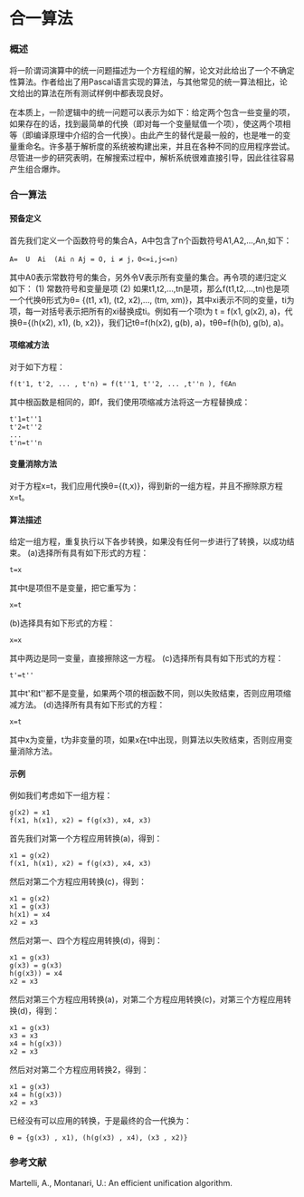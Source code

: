 # 合一算法
### 概述
将一阶谓词演算中的统一问题描述为一个方程组的解，论文对此给出了一个不确定性算法。作者给出了用Pascal语言实现的算法，与其他常见的统一算法相比，论文给出的算法在所有测试样例中都表现良好。

在本质上，一阶逻辑中的统一问题可以表示为如下：给定两个包含一些变量的项，如果存在的话，找到最简单的代换（即对每一个变量赋值一个项），使这两个项相等（即编译原理中介绍的合一代换）。由此产生的替代是最一般的，也是唯一的变量重命名。许多基于解析度的系统被构建出来，并且在各种不同的应用程序尝试。尽管进一步的研究表明，在解搜索过程中，解析系统很难直接引导，因此往往容易产生组合爆炸。

### 合一算法
#### 预备定义
首先我们定义一个函数符号的集合A，A中包含了n个函数符号A1,A2,...,An,如下：
```
A=  U  Ai  (Ai ∩ Aj = O, i ≠ j，0<=i,j<=n)
```
其中A0表示常数符号的集合，另外令V表示所有变量的集合。再令项的递归定义如下：
(1) 常数符号和变量是项
(2) 如果t1,t2,...,tn是项，那么f(t1,t2,...,tn)也是项
一个代换θ形式为θ= {(t1, x1), (t2, x2),..., (tm, xm)}，其中xi表示不同的变量，ti为项，每一对括号表示把所有的xi替换成ti。例如有一个项t为 t = f(x1, g(x2), a)，代换θ={(h(x2), x1), (b, x2)}，我们记tθ=f(h(x2), g(b), a)，tθθ=f(h(b), g(b), a)。
#### 项缩减方法
对于如下方程：
```
f(t'1, t'2, ... , t'n) = f(t''1, t''2, ... ,t''n ), f∈An
```
其中根函数是相同的，即f，我们使用项缩减方法将这一方程替换成：
```
t'1=t''1
t'2=t''2
...
t'n=t''n
```
#### 变量消除方法
对于方程x=t，我们应用代换θ={(t,x)}，得到新的一组方程，并且不擦除原方程x=t。
#### 算法描述
给定一组方程，重复执行以下各步转换，如果没有任何一步进行了转换，以成功结束。
(a)选择所有具有如下形式的方程：
```
t=x
```
其中t是项但不是变量，把它重写为：
```
x=t
```
(b)选择具有如下形式的方程：
```
x=x
```
其中两边是同一变量，直接擦除这一方程。
(c)选择所有具有如下形式的方程：
```
t'=t''
```
其中t'和t''都不是变量，如果两个项的根函数不同，则以失败结束，否则应用项缩减方法。
(d)选择所有具有如下形式的方程：
```
x=t
```
其中x为变量，t为非变量的项，如果x在t中出现，则算法以失败结束，否则应用变量消除方法。
#### 示例
例如我们考虑如下一组方程：
```
g(x2) = x1
f(x1, h(x1), x2) = f(g(x3), x4, x3)
```
首先我们对第一个方程应用转换(a)，得到：
```
x1 = g(x2) 
f(x1, h(x1), x2) = f(g(x3), x4, x3)
```
然后对第二个方程应用转换(c)，得到：
```
x1 = g(x2) 
x1 = g(x3)
h(x1) = x4
x2 = x3
```
然后对第一、四个方程应用转换(d)，得到：
```
x1 = g(x3) 
g(x3) = g(x3)
h(g(x3)) = x4
x2 = x3
```
然后对第三个方程应用转换(a)，对第二个方程应用转换(c)，对第三个方程应用转换(d)，得到：
```
x1 = g(x3)
x3 = x3
x4 = h(g(x3))
x2 = x3
```
然后对对第二个方程应用转换2，得到：
```
x1 = g(x3)
x4 = h(g(x3))
x2 = x3
```
已经没有可以应用的转换，于是最终的合一代换为：
```
θ = {g(x3) , x1), (h(g(x3) , x4), (x3 , x2)}
```
### 参考文献
Martelli, A., Montanari, U.: An efficient unification algorithm.

